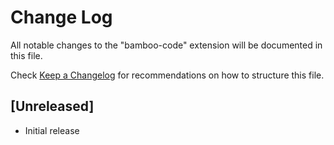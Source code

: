 # Change Log

All notable changes to the "bamboo-code" extension will be documented in this file.

Check [Keep a Changelog](http://keepachangelog.com/) for recommendations on how to structure this file.

## [Unreleased]

- Initial release